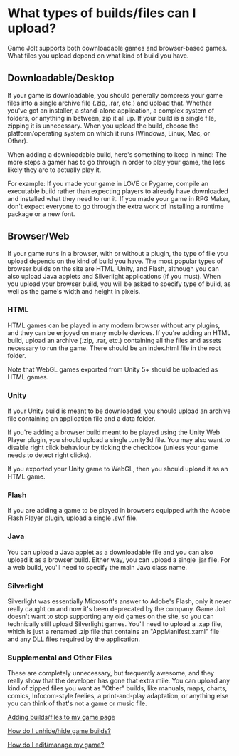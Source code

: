 # What types of builds/files can I upload?

Game Jolt supports both downloadable games and browser-based games. What files you upload depend on what kind of build you have.

## Downloadable/Desktop

If your game is downloadable, you should generally compress your game files into a single archive file (.zip, .rar, etc.) and upload that. Whether you've got an installer, a stand-alone application, a complex system of folders, or anything in between, zip it all up. If your build is a single file, zipping it is unnecessary. When you upload the build, choose the platform/operating system on which it runs (Windows, Linux, Mac, or Other).

When adding a downloadable build, here's something to keep in mind: The more steps a gamer has to go through in order to play your game, the less likely they are to actually play it.

For example: If you made your game in LOVE or Pygame, compile an executable build rather than expecting players to already have downloaded and installed what they need to run it. If you made your game in RPG Maker, don't expect everyone to go through the extra work of installing a runtime package or a new font.

## Browser/Web

If your game runs in a browser, with or without a plugin, the type of file you upload depends on the kind of build you have. The most popular types of browser builds on the site are HTML, Unity, and Flash, although you can also upload Java applets and Silverlight applications (if you must). When you upload your browser build, you will be asked to specify type of build, as well as the game's width and height in pixels.

### HTML

HTML games can be played in any modern browser without any plugins, and they can be enjoyed on many mobile devices. If you're adding an HTML build, upload an archive (.zip, .rar, etc.) containing all the files and assets necessary to run the game. There should be an index.html file in the root folder.

Note that WebGL games exported from Unity 5+ should be uploaded as HTML games.

### Unity

If your Unity build is meant to be downloaded, you should upload an archive file containing an application file and a data folder.

If you're adding a browser build meant to be played using the Unity Web Player plugin, you should upload a single .unity3d file. You may also want to disable right click behaviour by ticking the checkbox (unless your game needs to detect right clicks).

If you exported your Unity game to WebGL, then you should upload it as an HTML game.

### Flash

If you are adding a game to be played in browsers equipped with the Adobe Flash Player plugin, upload a single .swf file.

### Java

You can upload a Java applet as a downloadable file and you can also upload it as a browser build. Either way, you can upload a single .jar file. For a web build, you'll need to specify the main Java class name.

### Silverlight

Silverlight was essentially Microsoft's answer to Adobe's Flash, only it never really caught on and now it's been deprecated by the company. Game Jolt doesn't want to stop supporting any old games on the site, so you can technically still upload Silverlight games. You'll need to upload a .xap file, which is just a renamed .zip file that contains an "AppManifest.xaml" file and any DLL files required by the application.

### Supplemental and Other Files

These are completely unnecessary, but frequently awesome, and they really show that the developer has gone that extra mile. You can upload any kind of zipped files you want as "Other" builds, like manuals, maps, charts, comics, Infocom-style feelies, a print-and-play adaptation, or anything else you can think of that's not a game or music file.

[Adding builds/files to my game page](add-build/index.md)

[How do I unhide/hide game builds?](unhide-build/index.md)

[How do I edit/manage my game?](/edit-game/index.md)
